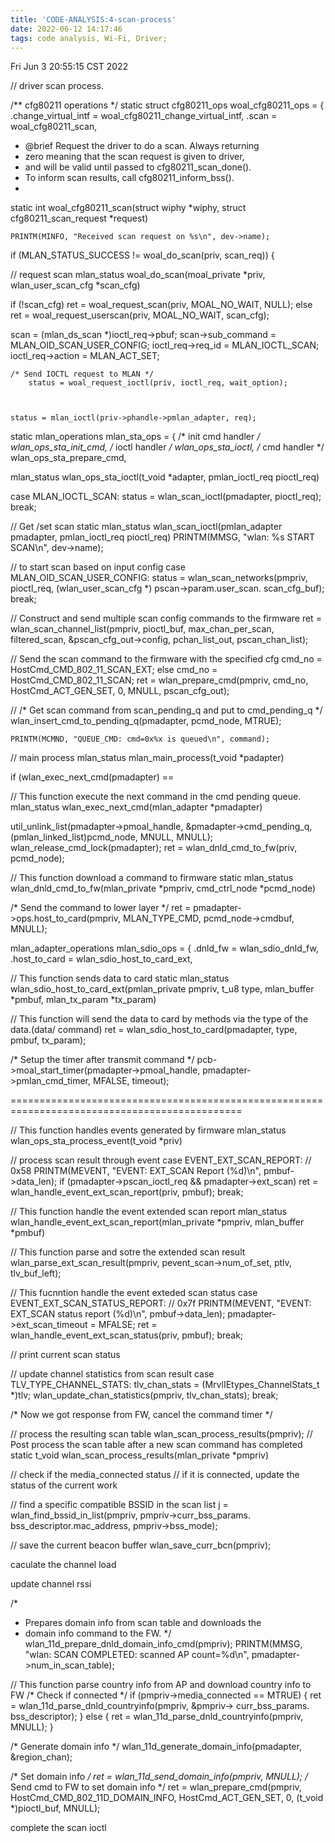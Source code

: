 ```yaml
---
title: 'CODE-ANALYSIS:4-scan-process'
date: 2022-06-12 14:17:46
tags: code analysis, Wi-Fi, Driver;
---
```


Fri Jun  3 20:55:15 CST 2022

// driver scan process.

/** cfg80211 operations */
static struct cfg80211_ops woal_cfg80211_ops = {
		.change_virtual_intf = woal_cfg80211_change_virtual_intf,
		.scan = woal_cfg80211_scan,

* @brief Request the driver to do a scan. Always returning
* zero meaning that the scan request is given to driver,
* and will be valid until passed to cfg80211_scan_done().
* To inform scan results, call cfg80211_inform_bss().
*
static int
woal_cfg80211_scan(struct wiphy *wiphy, struct cfg80211_scan_request *request)

	PRINTM(MINFO, "Received scan request on %s\n", dev->name);	
	
if (MLAN_STATUS_SUCCESS != woal_do_scan(priv, scan_req)) {

// request scan
mlan_status
woal_do_scan(moal_private *priv, wlan_user_scan_cfg *scan_cfg)



if (!scan_cfg)
		ret = woal_request_scan(priv, MOAL_NO_WAIT, NULL);
else
		ret = woal_request_userscan(priv, MOAL_NO_WAIT, scan_cfg);


scan = (mlan_ds_scan *)ioctl_req->pbuf;
scan->sub_command = MLAN_OID_SCAN_USER_CONFIG;
ioctl_req->req_id = MLAN_IOCTL_SCAN;
ioctl_req->action = MLAN_ACT_SET;


	/* Send IOCTL request to MLAN */
		status = woal_request_ioctl(priv, ioctl_req, wait_option);



	status = mlan_ioctl(priv->phandle->pmlan_adapter, req);

static mlan_operations mlan_sta_ops = {
		/* init cmd handler */
		wlan_ops_sta_init_cmd,
		/* ioctl handler */
		wlan_ops_sta_ioctl,
		/* cmd handler */
		wlan_ops_sta_prepare_cmd,


mlan_status
wlan_ops_sta_ioctl(t_void *adapter, pmlan_ioctl_req pioctl_req)


case MLAN_IOCTL_SCAN:
status = wlan_scan_ioctl(pmadapter, pioctl_req);
break;


// Get /set scan
static mlan_status
wlan_scan_ioctl(pmlan_adapter pmadapter, pmlan_ioctl_req pioctl_req)
PRINTM(MMSG, "wlan: %s START SCAN\n", dev->name);

// to start scan based on input config
case MLAN_OID_SCAN_USER_CONFIG:
status = wlan_scan_networks(pmpriv, pioctl_req,
				(wlan_user_scan_cfg *)
				pscan->param.user_scan.
				scan_cfg_buf);
break;

// Construct and send multiple scan config commands to the firmware
	ret = wlan_scan_channel_list(pmpriv, pioctl_buf, max_chan_per_scan,
					     filtered_scan, &pscan_cfg_out->config,
						pchan_list_out, pscan_chan_list);


// Send the scan command to the firmware with the specified cfg
	cmd_no = HostCmd_CMD_802_11_SCAN_EXT;
	else
			cmd_no = HostCmd_CMD_802_11_SCAN;
	ret = wlan_prepare_cmd(pmpriv, cmd_no, HostCmd_ACT_GEN_SET, 0,
					MNULL, pscan_cfg_out);


// 	/* Get scan command from scan_pending_q and put to cmd_pending_q */
	wlan_insert_cmd_to_pending_q(pmadapter,
					pcmd_node, MTRUE);

	PRINTM(MCMND, "QUEUE_CMD: cmd=0x%x is queued\n", command);

// main process
mlan_status
mlan_main_process(t_void *padapter)


if (wlan_exec_next_cmd(pmadapter) ==


// This function execute the next command in the cmd pending queue.
mlan_status
wlan_exec_next_cmd(mlan_adapter *pmadapter)



util_unlink_list(pmadapter->pmoal_handle,
		&pmadapter->cmd_pending_q,
		(pmlan_linked_list)pcmd_node, MNULL, MNULL);
wlan_release_cmd_lock(pmadapter);
ret = wlan_dnld_cmd_to_fw(priv, pcmd_node);


// This function download a command to firmware
static mlan_status
wlan_dnld_cmd_to_fw(mlan_private *pmpriv, cmd_ctrl_node *pcmd_node)


/* Send the command to lower layer */
ret = pmadapter->ops.host_to_card(pmpriv, MLAN_TYPE_CMD,
				pcmd_node->cmdbuf, MNULL);


mlan_adapter_operations mlan_sdio_ops = {
		.dnld_fw = wlan_sdio_dnld_fw,
		.host_to_card = wlan_sdio_host_to_card_ext,


// This function sends data to card
static mlan_status
wlan_sdio_host_to_card_ext(pmlan_private pmpriv, t_u8 type,
			   mlan_buffer *pmbuf, mlan_tx_param *tx_param)

// This function will send the data to card by methods via the type of the data.(data/ command)
	ret = wlan_sdio_host_to_card(pmadapter, type, pmbuf, tx_param);

/* Setup the timer after transmit command */
pcb->moal_start_timer(pmadapter->pmoal_handle,
				pmadapter->pmlan_cmd_timer, MFALSE, timeout);

==============================================================================================

// This function handles events generated by firmware
mlan_status
wlan_ops_sta_process_event(t_void *priv)


// process scan result through event
case EVENT_EXT_SCAN_REPORT:      // 0x58
PRINTM(MEVENT, "EVENT: EXT_SCAN Report (%d)\n",
				pmbuf->data_len);
if (pmadapter->pscan_ioctl_req && pmadapter->ext_scan)
		ret = wlan_handle_event_ext_scan_report(priv, pmbuf);
break;


// This function handle the event extended scan report
mlan_status
wlan_handle_event_ext_scan_report(mlan_private *pmpriv, mlan_buffer *pmbuf)


// This function parse and sotre the extended scan result
wlan_parse_ext_scan_result(pmpriv, pevent_scan->num_of_set, ptlv,
				   tlv_buf_left);


// This fucnntion handle the event exteded scan status
case EVENT_EXT_SCAN_STATUS_REPORT:      // 0x7f
PRINTM(MEVENT, "EVENT: EXT_SCAN status report (%d)\n",
				pmbuf->data_len);
pmadapter->ext_scan_timeout = MFALSE;
ret = wlan_handle_event_ext_scan_status(priv, pmbuf);
break;


// print current scan status


// update channel statistics from scan result
case TLV_TYPE_CHANNEL_STATS:
tlv_chan_stats = (MrvlIEtypes_ChannelStats_t *)tlv;
wlan_update_chan_statistics(pmpriv, tlv_chan_stats);
break;


/* Now we got response from FW, cancel the command timer */


// process the resulting scan table
wlan_scan_process_results(pmpriv);
// Post process the scan table after a new scan command has completed
static t_void
wlan_scan_process_results(mlan_private *pmpriv)


// check if the media_connected status
// if it is connected, update the status of the current work

// find a specific compatible BSSID in the scan list
j = wlan_find_bssid_in_list(pmpriv,
				pmpriv->curr_bss_params.
				bss_descriptor.mac_address,
				pmpriv->bss_mode);

// save the current beacon buffer
    wlan_save_curr_bcn(pmpriv);

caculate the channel load

update channel rssi



/*
 * Prepares domain info from scan table and downloads the
 *   domain info command to the FW.
 */
wlan_11d_prepare_dnld_domain_info_cmd(pmpriv);
PRINTM(MMSG, "wlan: SCAN COMPLETED: scanned AP count=%d\n",
				pmadapter->num_in_scan_table);


// This function parse country info from AP and download country info to FW
/* Check if connected */
if (pmpriv->media_connected == MTRUE) {
		ret = wlan_11d_parse_dnld_countryinfo(pmpriv,
						&pmpriv->
						curr_bss_params.
						bss_descriptor);
} else {
		ret = wlan_11d_parse_dnld_countryinfo(pmpriv, MNULL);
}


/* Generate domain info */
wlan_11d_generate_domain_info(pmadapter, &region_chan);


/* Set domain info */
ret = wlan_11d_send_domain_info(pmpriv, MNULL);
/* Send cmd to FW to set domain info */
ret = wlan_prepare_cmd(pmpriv, HostCmd_CMD_802_11D_DOMAIN_INFO,
				HostCmd_ACT_GEN_SET, 0, (t_void *)pioctl_buf,
				MNULL);


complete the scan ioctl



